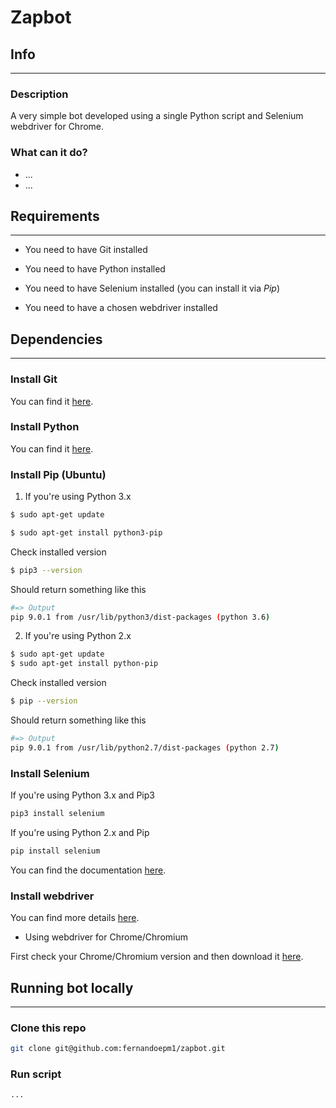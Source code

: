 # Zapbot

## Info
---

### Description

A very simple bot developed using a single Python script and Selenium webdriver for Chrome.

### What can it do?

* ...
* ...

## Requirements
---

* You need to have Git installed

* You need to have Python installed

* You need to have Selenium installed (you can install it via _Pip_)

* You need to have a chosen webdriver installed

## Dependencies
---

### Install Git

You can find it [here](https://git-scm.com/).

### Install Python

You can find it [here](https://www.python.org/).

### Install Pip (Ubuntu)

1. If you're using Python 3.x
```bash
$ sudo apt-get update

$ sudo apt-get install python3-pip
```

Check installed version
```bash
$ pip3 --version
```

Should return something like this
```bash
#=> Output
pip 9.0.1 from /usr/lib/python3/dist-packages (python 3.6)
```

2. If you're using Python 2.x
```bash
$ sudo apt-get update
$ sudo apt-get install python-pip
```

Check installed version
```bash
$ pip --version
```

Should return something like this
```bash
#=> Output
pip 9.0.1 from /usr/lib/python2.7/dist-packages (python 2.7)
```

### Install Selenium

If you're using Python 3.x and Pip3
```bash
pip3 install selenium
```

If you're using Python 2.x and Pip
```bash
pip install selenium
```

You can find the documentation [here](https://selenium-python.readthedocs.io/getting-started.html).

### Install webdriver

You can find more details [here](https://selenium-python.readthedocs.io/installation.html).

* Using webdriver for Chrome/Chromium

First check your Chrome/Chromium version and then download it [here](https://sites.google.com/a/chromium.org/chromedriver/downloads).

## Running bot locally
---

### Clone this repo

```bash
git clone git@github.com:fernandoepm1/zapbot.git
```

### Run script

```bash
...
```
